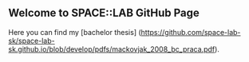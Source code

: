 ## Welcome to SPACE::LAB GitHub Page

Here you can find my [bachelor thesis] (https://github.com/space-lab-sk/space-lab-sk.github.io/blob/develop/pdfs/mackovjak_2008_bc_praca.pdf).
